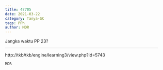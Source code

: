 ```yaml
---
title: 47705
date: 2021-03-22
category: Tanya-SC
tags: PPh
author: MDR
---
```


Jangka waktu PP 23?

---

http://tkb/tkb/engine/learning3/view.php?id=5743

`MDR`

